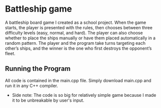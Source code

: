 # Battleship game

A battleship board game I created as a school project. When the game starts, the player is presented with the rules, then chooses between three difficulty levels (easy, normal, and hard). The player can also choose whether to place the ships manually or have them placed automatically in a random pattern. The player and the program take turns targeting each other’s ships, and the winner is the one who first destroys the opponent’s fleet.

## Running the Program

All code is contained in the main.cpp file. Simply download main.cpp and run it in any C++ compiler.

* Side note: The code is so big for relatively simple game because I made it to be unbreakable by user's input. 
